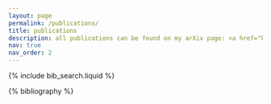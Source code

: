 ```yaml
---
layout: page
permalink: /publications/
title: publications
description: all publications can be found on my arXiv page: <a href="https://arxiv.org/a/callus_e_1.html">.
nav: true
nav_order: 2
---
```


<!-- _pages/publications.md -->

<!-- Bibsearch Feature -->

{% include bib_search.liquid %}

<div class="publications">

{% bibliography %}

</div>
